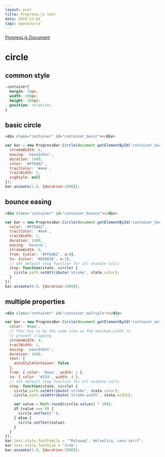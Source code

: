 ```yaml
---
layout: post
title: Progress.js test
date: 2019-12-01
tags: opensource
---
```

[Progress.js Document](https://progressbarjs.readthedocs.io/en/latest/)

# circle

## common style

``` css
.container{
  margin: 20px;
  width: 200px;
  height: 200px;
  position: relative;
}
```

<style>
  .container .container{
    margin: 20px;
    width: 200px;
    height: 200px;
    position: relative;
  }
</style>

## basic circle

<div class="container" id="container_basic"></div>

``` html
<div class="container" id="container_basic"></div>
```


``` javascript
var bar = new ProgressBar.Circle(document.getElementById('container_basic'), {
  strokeWidth: 6,
  easing: 'easeInOut',
  duration: 1400,
  color: '#FFEA82',
  trailColor: '#eee',
  trailWidth: 1,
  svgStyle: null
});
bar.animate(1.0, {duration:2000});
```

## bounce easing

<div class="container" id="container_bounce"></div>

``` html
<div class="container" id="container_bounce"></div>
```


``` javascript
var bar = new ProgressBar.Circle(document.getElementById('container_bounce'), {
  color: '#FFEA82',
  trailColor: '#eee',
  trailWidth: 1,
  duration: 1400,
  easing: 'bounce',
  strokeWidth: 6,
  from: {color: '#FFEA82', a:0},
  to: {color: '#ED6A5A', a:1},
  // Set default step function for all animate calls
  step: function(state, circle) {
    circle.path.setAttribute('stroke', state.color);
  }
});
bar.animate(0.0, {duration:2000});
```

## multiple properties

<div class="container" id="container_multiple"></div>

``` html
<div class="container" id="container_multiple"></div>
```


``` javascript
var bar = new ProgressBar.Circle(document.getElementById('container_multiple'), {
  color: '#aaa',
  // This has to be the same size as the maximum width to
  // prevent clipping
  strokeWidth: 4,
  trailWidth: 1,
  easing: 'easeInOut',
  duration: 1400,
  text: {
    autoStyleContainer: false
  },
  from: { color: '#aaa', width: 1 },
  to: { color: '#333', width: 4 },
  // Set default step function for all animate calls
  step: function(state, circle) {
    circle.path.setAttribute('stroke', state.color);
    circle.path.setAttribute('stroke-width', state.width);

    var value = Math.round(circle.value() * 100);
    if (value === 0) {
      circle.setText('');
    } else {
      circle.setText(value);
    }
  }
});
bar.text.style.fontFamily = '"Raleway", Helvetica, sans-serif';
bar.text.style.fontSize = '2rem';
bar.animate(1.0, {duration:2000});
```

<script>
require(['init'], (init) => {
  require(['jquery', 'progressbar'], ($, ProgressBar) => {
    $(document).ready(function(){
      //circle - basic
      (function(){
        var flag = true;
        var bar = new ProgressBar.Circle(document.getElementById('container_basic'), {
          strokeWidth: 6,
          easing: 'easeInOut',
          duration: 1400,
          color: '#FFEA82',
          trailColor: '#eee',
          trailWidth: 1,
          svgStyle: null
        });
        setInterval(function(){
          if(flag) {
            bar.animate(1.0, {duration:2000});
          } else {
            bar.animate(0.0, {duration:2000});
          }
          flag = !flag;
        }, 5000);
      })();

      //circle - bounce
      (function(){
        var flag = true;
        var bar = new ProgressBar.Circle(document.getElementById('container_bounce'), {
          color: '#FFEA82',
          trailColor: '#eee',
          trailWidth: 1,
          duration: 1400,
          easing: 'bounce',
          strokeWidth: 6,
          from: {color: '#FFEA82', a:0},
          to: {color: '#ED6A5A', a:1},
          // Set default step function for all animate calls
          step: function(state, circle) {
            circle.path.setAttribute('stroke', state.color);
          }
        });
        setInterval(function(){
          if(flag) {
            bar.animate(1.0, {duration:2000});
          } else {
            bar.animate(0.0, {duration:2000});
          }
          flag = !flag;
        }, 5000);
      })();

      //circle - multiple properties
      (function(){
        var flag = true;
        var bar = new ProgressBar.Circle(document.getElementById('container_multiple'), {
          color: '#aaa',
          // This has to be the same size as the maximum width to
          // prevent clipping
          strokeWidth: 4,
          trailWidth: 1,
          easing: 'easeInOut',
          duration: 1400,
          text: {
            autoStyleContainer: false
          },
          from: { color: '#aaa', width: 1 },
          to: { color: '#333', width: 4 },
          // Set default step function for all animate calls
          step: function(state, circle) {
            circle.path.setAttribute('stroke', state.color);
            circle.path.setAttribute('stroke-width', state.width);

            var value = Math.round(circle.value() * 100);
            if (value === 0) {
              circle.setText('');
            } else {
              circle.setText(value);
            }
          }
        });
        bar.text.style.fontFamily = '"Raleway", Helvetica, sans-serif';
        bar.text.style.fontSize = '2rem';
        setInterval(function(){
          if(flag) {
            bar.animate(1.0, {duration:2000});
          } else {
            bar.animate(0.0, {duration:2000});
          }
          flag = !flag;
        }, 5000);
      })();
    });
  });
});
</script>
